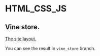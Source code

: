 # HTML_CSS_JS
## Vine store.
[The site layout.](https://www.figma.com/file/14uMiycN37B1uIWpkDquPN/%D0%9D%D0%BE%D0%B2%D0%BE%D0%BA%D1%83%D0%B7%D0%BD%D0%B5%D1%87%D0%BD%D1%8B%D0%B9-%D0%BF%D0%B5%D1%80%D0%B5%D1%83%D0%BB%D0%BE%D0%BA-4%2F1-%2B?node-id=0%3A1&t=m25kSTYSksSPEdFV-0)  

You can see the result in `vine_store` branch.
